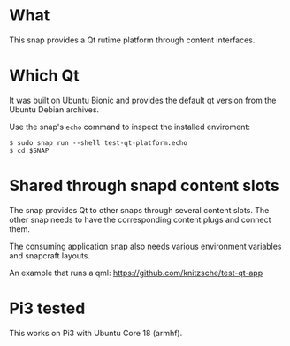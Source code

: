 # What

This snap provides a Qt rutime platform through content interfaces.

# Which Qt

It was built on Ubuntu Bionic and provides the default qt version from the Ubuntu Debian archives. 

Use the snap's `echo` command to inspect the installed enviroment:

    $ sudo snap run --shell test-qt-platform.echo
    $ cd $SNAP

# Shared through snapd content slots

The snap provides Qt to other snaps through several content slots. The other snap needs to have the corresponding content plugs and connect them. 

The consuming application snap also needs various environment variables and snapcraft layouts.

An example that runs a qml: https://github.com/knitzsche/test-qt-app 

# Pi3 tested

This works on Pi3 with Ubuntu Core 18 (armhf).

